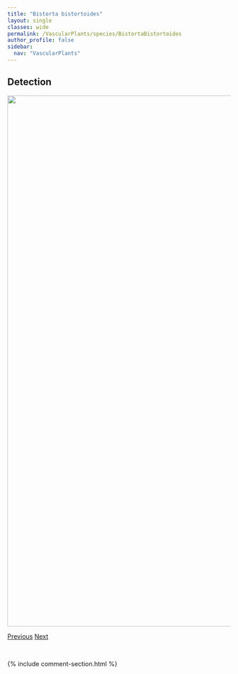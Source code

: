 ```yaml
---
title: "Bistorta bistortoides"
layout: single
classes: wide
permalink: /VascularPlants/species/BistortaBistortoides
author_profile: false
sidebar:
  nav: "VascularPlants"
---
```


<h2>Detection</h2>

<a href="https://drive.google.com/uc?export=view&id=1_CDFQjk1-foyFAM1aU9GQZgHxAoNC-Zf">
<img src="https://drive.google.com/uc?export=view&id=1_CDFQjk1-foyFAM1aU9GQZgHxAoNC-Zf" height = "1200" width = "800">
</a>


<a href="/DevelopmentWebsite/VascularPlants/species/BidensCernua" class="pagination--pager" title="Bidens cernua">Previous</a> <a href="/DevelopmentWebsite/VascularPlants/species/BistortaVivipara" class="pagination--pager" title="Alpine Bistort">Next</a>

<p>&nbsp;</p>

{% include comment-section.html %}
